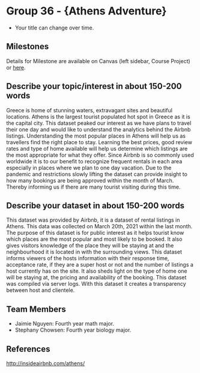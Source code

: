# Group 36 - {Athens Adventure}

- Your title can change over time.

## Milestones

Details for Milestone are available on Canvas (left sidebar, Course Project) or [here](https://firas.moosvi.com/courses/data301/project/milestone01.html).

## Describe your topic/interest in about 150-200 words

Greece is home of stunning waters, extravagant sites and beautiful locations. Athens is the largest tourist populated hot spot in Greece as it is the capital city. This dataset peaked our interest as we have plans to travel their one day and would like to understand the analytics behind the Airbnb listings. Understanding the most popular places in Athens will help us as travellers find the right place to stay. Learning the best prices, good review rates and type of home available will help us determine which listings are the most appropriate for what they offer. Since Airbnb is so commonly used worldwide it is to our benefit to recognize frequent rentals in each area especially in places where we plan to one day vacation. Due to the pandemic and restrictions slowly lifting the dataset can provide insight to how many bookings are being approved within the month of March. Thereby informing us if there are many tourist visiting during this time.    

## Describe your dataset in about 150-200 words

This dataset was provided by Airbnb, it is a dataset of rental listings in Athens. This data was collected on March 20th, 2021 within the last month. The purpose of this dataset is for public interest as it helps tourist know which places are the most popular and most likely to be booked. It also gives visitors knowledge of the place they will be staying at and the neighbourhood it is located in with the surrounding views. This dataset informs viewers of the hosts information with their response time, acceptance rate, if they are a super host or not and the number of listings a host currently has on the site. It also sheds light on the type of home one will be staying at, the pricing and availability of the booking. This dataset was compiled via server logs. With this dataset it creates a transparency between host and clientele.   

## Team Members

- Jaimie Nguyen: Fourth year math major. 
- Stephany Chowsen: Fourth year biology major.


## References

http://insideairbnb.com/athens/
